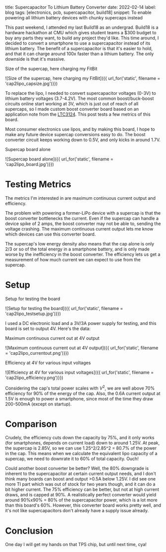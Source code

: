 title: Supercapacitor To Lithium Battery Converter
date: 2022-02-14
label: blog
tags: [electronics, pcb, supercapacitor, build18]
snippet: To enable powering all lithium battery devices with chunky supercaps instead

This past weekend, I attended my last Build18 as an undergrad. Build18 is a hardware hackathon at CMU which gives student teams a $300 budget to buy any parts they want, to build any project they'd like. This time around, I decided to convert a smartphone to use a supercapacitor instead of its lithium battery. The benefit of a supercapacitor is that it's easier to hold, and that it can charge around 100x faster than a lithium battery. The only downside is that it's massive. 

<p class="caption">Size of the supercap, here charging my FitBit</p>
![Size of the supercap, here charging my FitBit]({{ url_for('static', filename = 'cap2lipo_capsize.jpg')}})

To replace the lipo, I needed to convert supercapacitor voltages (0-3V) to lithium battery voltages (3.7-4.2V). The most common boost/buck-boost circuits online start working at 3V, which is just out of reach of all supercaps, so I made custom boost converter board based on an application note from the [LTC3124](https://www.analog.com/en/products/ltc3124.html). This post tests a few metrics of this board. 

Most consumer electronics use lipos, and by making this board, I hope to make any future device supercap conversions easy to do. The boost converter circuit keeps working down to 0.5V, and only kicks in around 1.7V. 
 
 <p class="caption">Supercap board alone</p>
![Supercap board alone]({{ url_for('static', filename = 'cap2lipo_board.jpg')}})


# Testing Metrics

The metrics I'm interested in are maximum continuous current output and efficiency.

The problem with powering a former-LiPo device with a supercap is that the boost converter bottlenecks the current. Even if the supercap can handle a device spike of 2 amps, the boost converter may not be able to, sending the voltage crashing. The maximum continuous current output lets me know which devices can use this converter board. 

The supercap's low energy density also means that the cap alone is only 2/3 or so of the total energy in a smartphone battery, and is only made worse by the inefficiency in the boost converter. The efficiency lets us get a measurement of how much current we can expect to use from the supercap.


# Setup

<p class="caption">Setup for testing the board</p>
![Setup for testing the board]({{ url_for('static', filename = 'cap2lipo_testsetup.jpg')}})

I used a DC  electronic load and a 3V/3A power supply for testing, and this board is set to output 4V. Here's the data:

<p class="caption">Maximum continuous current out at 4V output</p>
![Maximum continuous current out at 4V output]({{ url_for('static', filename = 'cap2lipo_currentout.png')}})

<p class="caption">Efficiency at 4V for various input voltages</p>
![Efficiency at 4V for various input voltages]({{ url_for('static', filename = 'cap2lipo_efficiency.png')}})

Considering the cap's total power scales with $V^2$, we are well above 70% efficiency for 90% of the energy of the cap. Also, the 0.6A current output at 1.5V is enough to power a smartphone, since most of the time they draw 200-500mA (except on startup). 

# Comparison
Crudely, the efficiency cuts down the capacity by 75%, and it only works (for smartphones, depends on current load) down to around 1.25V. At peak, the supercap is 2.85V, so we can use 1.25^2/2.85^2 = 80.7% of the power in the cap. This means when we calculate the equivalent lipo capacity of a supercap, we need to downrate it to 60% of total capacity. Ouch!

Could another boost converter be better? Well, the 80% downgrade is inherent to the supercapacitor at certain current output needs, and I don't think many boards can boost and output >0.5A below 1.25V. I did see one more TI part which was out of stock for two years though, and it can do a bit higher current. The 75% efficiency can be better, but not at high current draws, and is capped at 90%. A realistically perfect converter would yield around 90%x90% = 80% of the supercapacitor power, which is a lot more than this board's 60%. However, this converter board works pretty well, and it's not like supercapacitors don't already have a supply issue already. 


# Conclusion

One day I will get my hands on that TPS chip, but until next time, cya!



